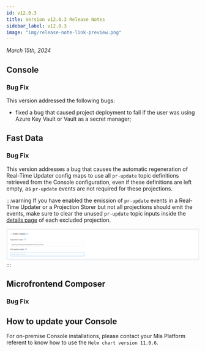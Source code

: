 ```yaml
---
id: v12.0.3
title: Version v12.0.3 Release Notes
sidebar_label: v12.0.3
image: "img/release-note-link-preview.png"
---
```


_March 15th, 2024_

## Console

### Bug Fix

This version addressed the following bugs:

* fixed a bug that caused project deployment to fail if the user was using Azure Key Vault or Vault as a secret manager;

## Fast Data

### Bug Fix

This version addresses a bug that causes the automatic regeneration of Real-Time Updater config maps to use all `pr-update` topic definitions retrieved from the Console configuration, even if these definitions are left empty, as `pr-update` events are not required for these projections.

:::warning
If you have enabled the emission of `pr-update` events in a Real-Time Updater or a Projection Storer but not all projections should emit the events, make sure to clear the unused `pr-update` topic inputs inside the [details page](/fast_data/configuration/projections.md#pr-update-topic) of each excluded projection.

![Kafka Topics section inside Projection details page](./img/kafka_topics_projection_page.png)
:::

## Microfrontend Composer

### Bug Fix

## How to update your Console

For on-premise Console installations, please contact your Mia Platform referent to know how to use the `Helm chart version 11.0.6`.
